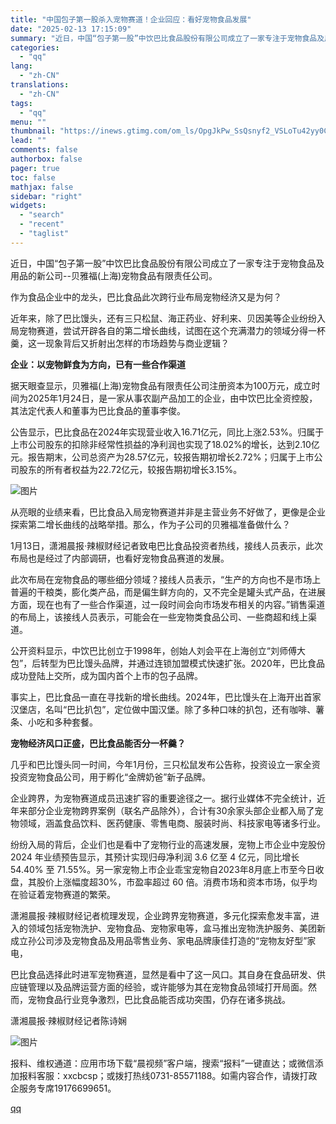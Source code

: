 ```yaml
---
title: "中国包子第一股杀入宠物赛道！企业回应：看好宠物食品发展"
date: "2025-02-13 17:15:09"
summary: "近日，中国“包子第一股”中饮巴比食品股份有限公司成立了一家专注于宠物食品及用品的新公司--贝雅福(上..."
categories:
  - "qq"
lang:
  - "zh-CN"
translations:
  - "zh-CN"
tags:
  - "qq"
menu: ""
thumbnail: "https://inews.gtimg.com/om_ls/OpgJkPw_SsQsnyf2_VSLoTu42yy0CqxCRa1_zBxFKnPfIAA_640360/0"
lead: ""
comments: false
authorbox: false
pager: true
toc: false
mathjax: false
sidebar: "right"
widgets:
  - "search"
  - "recent"
  - "taglist"
---
```


近日，中国“包子第一股”中饮巴比食品股份有限公司成立了一家专注于宠物食品及用品的新公司--贝雅福(上海)宠物食品有限责任公司。

作为食品企业中的龙头，巴比食品此次跨行业布局宠物经济又是为何？

近年来，除了巴比馒头，还有三只松鼠、海正药业、好利来、贝因美等企业纷纷入局宠物赛道，尝试开辟各自的第二增长曲线，试图在这个充满潜力的领域分得一杯羹，这一现象背后又折射出怎样的市场趋势与商业逻辑？

**企业：以宠物鲜食为方向，已有一些合作渠道**

据天眼查显示，贝雅福(上海)宠物食品有限责任公司注册资本为100万元，成立时间为2025年1月24日，是一家从事农副产品加工的企业，由中饮巴比全资控股，其法定代表人和董事为巴比食品的董事李俊。

公告显示，巴比食品在2024年实现营业收入16.71亿元，同比上涨2.53%。归属于上市公司股东的扣除非经常性损益的净利润也实现了18.02%的增长，达到2.10亿元。报告期末，公司总资产为28.57亿元，较报告期初增长2.72%；归属于上市公司股东的所有者权益为22.72亿元，较报告期初增长3.15%。

![图片](https://inews.gtimg.com/om_bt/Oh1E3M_kRHQ-1yqah4gu479Sl2B48hDwRwJZQZXXbmxkEAA/641)

从亮眼的业绩来看，巴比食品入局宠物赛道并非是主营业务不好做了，更像是企业探索第二增长曲线的战略举措。那么，作为子公司的贝雅福准备做什么？

1月13日，潇湘晨报·辣椒财经记者致电巴比食品投资者热线，接线人员表示，此次布局也是经过了内部调研，也看好宠物食品赛道的发展。

此次布局在宠物食品的哪些细分领域？接线人员表示，“生产的方向也不是市场上普遍的干粮类，膨化类产品，而是偏生鲜方向的，又不完全是罐头式产品，在进展方面，现在也有了一些合作渠道，过一段时间会向市场发布相关的内容。”销售渠道的布局上，该接线人员表示，可能会在一些宠物类食品公司、一些商超和线上渠道。

公开资料显示，中饮巴比创立于1998年，创始人刘会平在上海创立“刘师傅大包”，后转型为巴比馒头品牌，并通过连锁加盟模式快速扩张。2020年，巴比食品成功登陆上交所，成为国内首个上市的包子品牌。

事实上，巴比食品一直在寻找新的增长曲线。2024年，巴比馒头在上海开出首家汉堡店，名叫“巴比扒包”，定位做中国汉堡。除了多种口味的扒包，还有咖啡、薯条、小吃和多种套餐。

**宠物经济风口正盛，巴比食品能否分一杯羹？**

几乎和巴比馒头同一时间，今年1月份，三只松鼠发布公告称，投资设立一家全资投资宠物食品公司，用于孵化“金牌奶爸”新子品牌。

企业跨界，为宠物赛道成员迅速扩容的重要途径之一。据行业媒体不完全统计，近年来部分企业宠物跨界案例（联名产品除外），合计有30余家头部企业都入局了宠物领域，涵盖食品饮料、医药健康、零售电商、服装时尚、科技家电等诸多行业。

纷纷入局的背后，企业们也是看中了宠物行业的高速发展，宠物上市企业中宠股份 2024 年业绩预告显示，其预计实现归母净利润 3.6 亿至 4 亿元，同比增长 54.40% 至 71.55%。另一家宠物上市企业乖宝宠物自2023年8月底上市至今日收盘，其股价上涨幅度超30%，市盈率超过 60 倍。消费市场和资本市场，似乎均在验证着宠物赛道的繁荣。

潇湘晨报·辣椒财经记者梳理发现，企业跨界宠物赛道，多元化探索愈发丰富，进入的领域包括宠物洗护、宠物食品、宠物家电等，盒马推出宠物洗护服务、美团新成立孙公司涉及宠物食品及用品零售业务、家电品牌康佳打造的“宠物友好型”家电，

巴比食品选择此时进军宠物赛道，显然是看中了这一风口。其自身在食品研发、供应链管理以及品牌运营方面的经验，或许能够为其在宠物食品领域打开局面。然而，宠物食品行业竞争激烈，巴比食品能否成功突围，仍存在诸多挑战。

潇湘晨报·辣椒财经记者陈诗娴

![图片](https://inews.gtimg.com/om_bt/O8Ht4ymb2x2tmk083JvfQikFUylmPy5GUgh2uw0IsL8LEAA/641)

报料、维权通道：应用市场下载“晨视频”客户端，搜索“报料”一键直达；或微信添加报料客服：xxcbcsp；或拨打热线0731-85571188。如需内容合作，请拨打政企服务专席19176699651。

[qq](https://new.qq.com/rain/a/20250213A06E6100)
